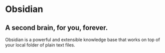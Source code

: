 # Obsidian
## A second brain, for you, forever.

Obsidian is a powerful and extensible knowledge base
that works on top of your local folder of plain text files.
